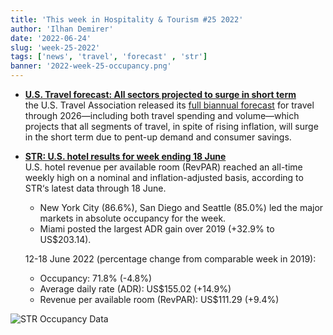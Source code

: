 ```yaml
---
title: 'This week in Hospitality & Tourism #25 2022'
author: 'Ilhan Demirer'
date: '2022-06-24'
slug: 'week-25-2022'
tags: ['news', 'travel', 'forecast' , 'str']
banner: '2022-week-25-occupancy.png'
---
```

- **[U.S. Travel forecast: All sectors projected to surge in short term](https://hotelbusiness.com/u-s-travel-forecast-all-sectors-projected-to-surge-in-short-term)**  
  the U.S. Travel Association released its [full biannual forecast](https://www.ustravel.org/sites/default/files/2022-06/us_travel-forecast_summer2022.pdf) for travel through 2026—including both travel spending and volume—which projects that all segments of travel, in spite of rising inflation, will surge in the short term due to pent-up demand and consumer savings.

- **[STR: U.S. hotel results for week ending 18 June](https://str.com/press-release/str-us-hotel-results-week-ending-18-june)**  
  U.S. hotel revenue per available room (RevPAR) reached an all-time weekly high on a nominal and inflation-adjusted basis, according to STR‘s latest data through 18 June.

  - New York City (86.6%), San Diego and Seattle (85.0%) led the major markets in absolute occupancy for the week.
  - Miami posted the largest ADR gain over 2019 (+32.9% to US$203.14).

  12-18 June 2022 (percentage change from comparable week in 2019):

  - Occupancy: 71.8% (-4.8%)
  - Average daily rate (ADR): US$155.02 (+14.9%)
  - Revenue per available room (RevPAR): US$111.29 (+9.4%)

![STR Occupancy Data](/images/blogimages/2022-week-25-occupancy.png)
